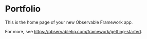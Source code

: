 # Portfolio

This is the home page of your new Observable Framework app.

For more, see <https://observablehq.com/framework/getting-started>.
